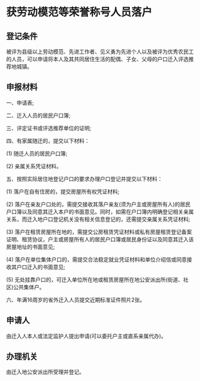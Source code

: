 # 获劳动模范等荣誉称号人员落户

## 登记条件

被评为县级以上劳动模范、先进工作者、见义勇为先进个人以及被评为优秀农民工的人员，可以申请将本人及其共同居住生活的配偶、子女、父母的户口迁入评选推荐地城镇。

## 申报材料

一、申请表;

二、迁入人员的居民户口簿;

三、评定证书或评选推荐单位的证明;

四、有家属随迁的，提交以下材料：

  (1) 随迁人员的居民户口簿;

  (2) 亲属关系凭证材料。

五、按照实际居住地登记户口的要求办理户口登记并提交以下材料：

  (1) 落户在自有住房的，提交房屋所有权凭证材料;

  (2) 落户在亲友户口处的，需提交接收其落户亲友(须为户主或房屋所有人)的居民户口簿以及同意其迁入本户的书面意见。同时，如需在户口簿内明确登记相关亲属关系，而迁入地户口登记机关没有相关信息登记的，还需提交亲属关系凭证材料;

  (3) 落户在租赁房屋所在地的，需提交公房租赁凭证材料或私有房屋租赁登记备案证明、租赁协议，户主或房屋所有人的居民户口簿或居民身份证以及同意其迁入该房屋地址的书面意见;

  (4) 落户在单位集体户口的，需提交合法稳定就业凭证材料和单位介绍信或同意接收其户口迁入的书面意见;

  (5) 无处挂靠户口的，可迁入单位所在地或租赁房屋所在地公安派出所(街道、社区)公共集体户。
  
六、年满16周岁的省外迁入人员提交近期标准证件照片2张。

## 申请人

由迁入人本人或法定监护人提出申请(可以委托户主或直系亲属代办)。

## 办理机关

由迁入地公安派出所受理并登记。